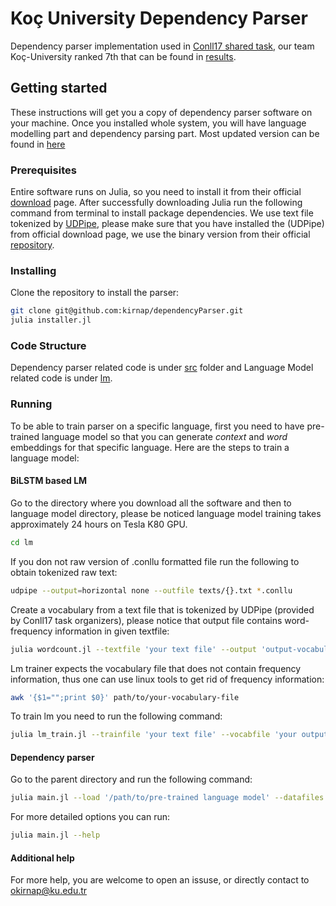 # Koç University Dependency Parser 
Dependency parser implementation used in [Conll17 shared task](http://universaldependencies.org/conll17/), our team Koç-University ranked 7th that can be found in [results](http://universaldependencies.org/conll17/results.html).

## Getting started 
These instructions will get you a copy of dependency parser software on your machine. Once you installed whole system, you will have language modelling part and dependency parsing part. Most updated version can be found in [here](https://github.com/kirnap/dependencyParser)

### Prerequisites
Entire software runs on Julia, so you need to install it from their official [download](https://julialang.org/downloads/) page. After successfully downloading Julia run the following command from terminal to install package dependencies.
We use text file tokenized by [UDPipe](http://ufal.mff.cuni.cz/udpipe), please make sure that you have installed the (UDPipe) from official download page, we use the binary version from their official [repository](https://github.com/ufal/udpipe).


### Installing
Clone the repository to install the parser:

```sh
git clone git@github.com:kirnap/dependencyParser.git
julia installer.jl

```



### Code Structure
Dependency parser related code is under [src](https://github.com/kirnap/dependencyParser/tree/master/src) folder and Language Model related code is under [lm](https://github.com/kirnap/dependencyParser/tree/master/lm).

### Running
To be able to train parser on a specific language, first you need to have pre-trained language model so that you can generate *context* and *word* embeddings for that specific language. Here are the steps to train a language model:

#### BiLSTM based LM

Go to the directory where you download all the software and then to language model directory, please be noticed language model training takes approximately 24 hours on Tesla K80 GPU.
```sh
cd lm
```

If you don not raw version of .conllu formatted file run the following to obtain tokenized raw text:
```sh
udpipe --output=horizontal none --outfile texts/{}.txt *.conllu
```

Create a vocabulary from a text file that is tokenized  by UDPipe (provided by Conll17 task organizers), please notice that output file contains word-frequency information in given textfile:
```sh
julia wordcount.jl --textfile 'your text file' --output 'output-vocabulary-file'
```
Lm trainer expects the vocabulary file that does not contain frequency information, thus one can use linux tools to get rid of frequency information:
```sh
awk '{$1="";print $0}' path/to/your-vocabulary-file
```

To train lm you need to run the following command:
```sh
julia lm_train.jl --trainfile 'your text file' --vocabfile 'your output vocabfile'  --wordsfile 'your input vocabfile' --savefile your_model.jld
```

#### Dependency parser
Go to the parent directory and run the following command:
```sh
julia main.jl --load '/path/to/pre-trained language model' --datafiles 'path/to/your_train_file.conllu' 'path/to/your_dev_file.conllu' --otrain 'number of epochs'
```
For more detailed options you can run:
```sh
julia main.jl --help
```

#### Additional help
For more help, you are welcome to open an issuse, or directly contact to okirnap@ku.edu.tr





